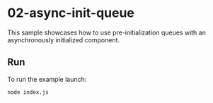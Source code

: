 # 02-async-init-queue

This sample showcases how to use pre-initialization queues with an
asynchronously initialized component.

## Run

To run the example launch:

```
node index.js
```

